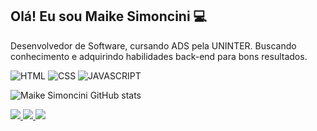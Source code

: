
## Olá! Eu sou Maike Simoncini 💻 

Desenvolvedor de Software, cursando ADS pela UNINTER.
Buscando conhecimento e adquirindo habilidades back-end para bons resultados. 

 ![HTML](https://img.shields.io/badge/HTML5-E34F26?style=for-the-badge&logo=html5&logoColor=white) 
 ![CSS](https://img.shields.io/badge/CSS3-1572B6?style=for-the-badge&logo=css3&logoColor=white) 
 ![JAVASCRIPT](https://img.shields.io/badge/JavaScript-323330?style=for-the-badge&logo=javascript&logoColor=F7DF1E) 


 ![Maike Simoncini GitHub stats](https://github-readme-stats.vercel.app/api?username=Maike-Simoncini&show_icons=true&theme=default)

<div>
<a href="mailto:maikesimoncinims@gmail.com" target="_blank"><img src="https://img.shields.io/badge/Gmail-D14836?style=for-the-badge&logo=gmail&logoColor=white">
</a>
<a href="http://t.me/Maikesimoncini" target="_blank"><img src="https://img.shields.io/badge/Telegram-2CA5E0?style=for-the-badge&logo=telegram&logoColor=white">
</a>
<a href="https://wa.me/35999860709" target="_blank"><img src="https://img.shields.io/badge/WhatsApp-25D366?style=for-the-badge&logo=whatsapp&logoColor=white">
</a>
</div>
